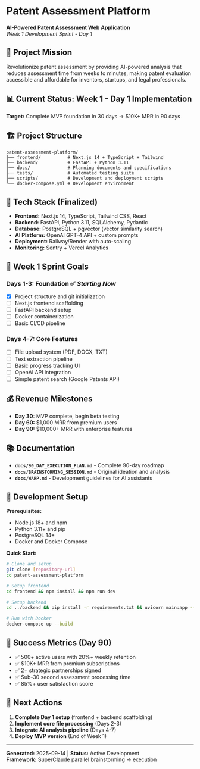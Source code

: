 # Patent Assessment Platform

**AI-Powered Patent Assessment Web Application**  
*Week 1 Development Sprint - Day 1*

## 🎯 Project Mission

Revolutionize patent assessment by providing AI-powered analysis that reduces assessment time from weeks to minutes, making patent evaluation accessible and affordable for inventors, startups, and legal professionals.

## 📊 Current Status: **Week 1 - Day 1 Implementation**

**Target:** Complete MVP foundation in 30 days → $10K+ MRR in 90 days

## 🏗️ Project Structure

```
patent-assessment-platform/
├── frontend/          # Next.js 14 + TypeScript + Tailwind
├── backend/           # FastAPI + Python 3.11
├── docs/              # Planning documents and specifications
├── tests/             # Automated testing suite  
├── scripts/           # Development and deployment scripts
└── docker-compose.yml # Development environment
```

## 🚀 Tech Stack (Finalized)

- **Frontend:** Next.js 14, TypeScript, Tailwind CSS, React
- **Backend:** FastAPI, Python 3.11, SQLAlchemy, Pydantic
- **Database:** PostgreSQL + pgvector (vector similarity search)
- **AI Platform:** OpenAI GPT-4 API + custom prompts
- **Deployment:** Railway/Render with auto-scaling
- **Monitoring:** Sentry + Vercel Analytics

## 📅 Week 1 Sprint Goals

### **Days 1-3: Foundation** ✅ *Starting Now*
- [x] Project structure and git initialization
- [ ] Next.js frontend scaffolding
- [ ] FastAPI backend setup
- [ ] Docker containerization
- [ ] Basic CI/CD pipeline

### **Days 4-7: Core Features**
- [ ] File upload system (PDF, DOCX, TXT)
- [ ] Text extraction pipeline
- [ ] Basic progress tracking UI
- [ ] OpenAI API integration
- [ ] Simple patent search (Google Patents API)

## 💰 Revenue Milestones

- **Day 30:** MVP complete, begin beta testing
- **Day 60:** $1,000 MRR from premium users  
- **Day 90:** $10,000+ MRR with enterprise features

## 📚 Documentation

- **`docs/90_DAY_EXECUTION_PLAN.md`** - Complete 90-day roadmap
- **`docs/BRAINSTORMING_SESSION.md`** - Original ideation and analysis
- **`docs/WARP.md`** - Development guidelines for AI assistants

## 🔧 Development Setup

**Prerequisites:**
- Node.js 18+ and npm
- Python 3.11+ and pip
- PostgreSQL 14+
- Docker and Docker Compose

**Quick Start:**
```bash
# Clone and setup
git clone [repository-url]
cd patent-assessment-platform

# Setup frontend
cd frontend && npm install && npm run dev

# Setup backend  
cd ../backend && pip install -r requirements.txt && uvicorn main:app --reload

# Run with Docker
docker-compose up --build
```

## 🎯 Success Metrics (Day 90)

- ✅ 500+ active users with 20%+ weekly retention
- ✅ $10K+ MRR from premium subscriptions
- ✅ 2+ strategic partnerships signed
- ✅ Sub-30 second assessment processing time
- ✅ 85%+ user satisfaction score

## 🚀 Next Actions

1. **Complete Day 1 setup** (frontend + backend scaffolding)
2. **Implement core file processing** (Days 2-3)
3. **Integrate AI analysis pipeline** (Days 4-7)
4. **Deploy MVP version** (End of Week 1)

---

**Generated:** 2025-09-14 | **Status:** Active Development  
**Framework:** SuperClaude parallel brainstorming → execution